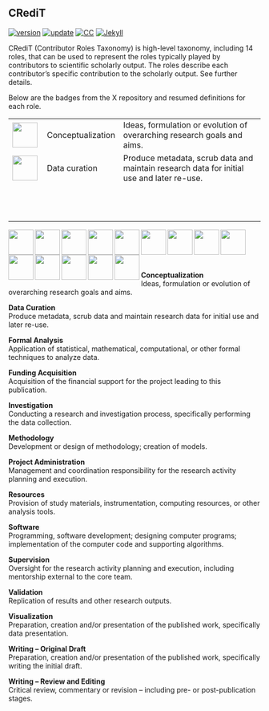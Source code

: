 ## CRediT

[![version](https://img.shields.io/badge/version-v0.1.0-blue.svg)](https://github.com/bgonzalezbustamante/CRediT/blob/master/changelog.txt) [![update](https://img.shields.io/badge/latest%20update-April%202020-orange.svg)](https://github.com/bgonzalezbustamante/CRediT/blob/master/changelog.txt) [![CC](https://img.shields.io/badge/license-CC--BY--4.0-black)](https://creativecommons.org/licenses/by/4.0/) [![Jekyll](https://img.shields.io/badge/Made%20with-Jekyll-1f425f.svg)](https://jekyllrb.com/)

CRediT (Contributor Roles Taxonomy) is high-level taxonomy, including 14 roles, that can be used to represent the roles typically played by contributors to scientific scholarly output. The roles describe each contributor’s specific contribution to the scholarly output. See further details.

Below are the badges from the X repository and resumed definitions for each role.

|   |   |   |
|---|---|---|
| <img src="https://raw.githubusercontent.com/bgonzalezbustamante/open_research_badges/master/img/badges/conceptualization.png" align="left" width="50" /> | Conceptualization | Ideas, formulation or evolution of overarching research goals and aims. |
| <img src="https://raw.githubusercontent.com/bgonzalezbustamante/open_research_badges/master/img/badges/data_curation.png" align="left" width="50" /> | Data curation | Produce metadata, scrub data and maintain research data for initial use and later re-use. |
|   |   |   |
|   |   |   |
|   |   |   |
|   |   |   |
|   |   |   |
|   |   |   |
|   |   |   |
|   |   |   |
|   |   |   |
|   |   |   |
|   |   |   |
|   |   |   |

<img src="https://raw.githubusercontent.com/bgonzalezbustamante/open_research_badges/master/img/badges/conceptualization.png" align="left" width="50" /> <img src="https://raw.githubusercontent.com/bgonzalezbustamante/open_research_badges/master/img/badges/data_curation.png" align="left" width="50" /> <img src="https://raw.githubusercontent.com/bgonzalezbustamante/open_research_badges/master/img/badges/formal_analysis.png" align="left" width="50" /> <img src="https://raw.githubusercontent.com/bgonzalezbustamante/open_research_badges/master/img/badges/funding_acquisition.png" align="left" width="50" /> <img src="https://raw.githubusercontent.com/bgonzalezbustamante/open_research_badges/master/img/badges/investigation.png" align="left" width="50" /> <img src="https://raw.githubusercontent.com/bgonzalezbustamante/open_research_badges/master/img/badges/methodology.png" align="left" width="50" /> <img src="https://raw.githubusercontent.com/bgonzalezbustamante/open_research_badges/master/img/badges/project_administration.png" align="left" width="50" /> <img src="https://raw.githubusercontent.com/bgonzalezbustamante/open_research_badges/master/img/badges/resources.png" align="left" width="50" /> <img src="https://raw.githubusercontent.com/bgonzalezbustamante/open_research_badges/master/img/badges/computation.png" align="left" width="50" /> <img src="https://raw.githubusercontent.com/bgonzalezbustamante/open_research_badges/master/img/badges/supervision.png" align="left" width="50" /> <img src="https://raw.githubusercontent.com/bgonzalezbustamante/open_research_badges/master/img/badges/testing.png" align="left" width="50" /> <img src="https://raw.githubusercontent.com/bgonzalezbustamante/open_research_badges/master/img/badges/data_visualization.png" align="left" width="50" /> <img src="https://raw.githubusercontent.com/bgonzalezbustamante/open_research_badges/master/img/badges/writing_initial_draft.png" align="left" width="50" /> <img src="https://raw.githubusercontent.com/bgonzalezbustamante/open_research_badges/master/img/badges/writing_review.png" align="left" width="50" /> <br /> <br /> <br /> <br />

**Conceptualization**<br />
Ideas, formulation or evolution of overarching research goals and aims.

 **Data Curation** <br />
Produce metadata, scrub data and maintain research data for initial use and later re-use.

 **Formal Analysis** <br />
Application of statistical, mathematical, computational, or other formal techniques to analyze data.

 **Funding Acquisition** <br />
Acquisition of the financial support for the project leading to this publication.

 **Investigation** <br />
Conducting a research and investigation process, specifically performing the data collection.

 **Methodology** <br />
Development or design of methodology; creation of models.

 **Project Administration** <br />
Management and coordination responsibility for the research activity planning and execution.

**Resources** <br /> 
Provision of study materials, instrumentation, computing resources, or other analysis tools.

 **Software** <br /> 
Programming, software development; designing computer programs; implementation of the computer code and supporting algorithms.

 **Supervision** <br /> 
Oversight for the research activity planning and execution, including mentorship external to the core team.

**Validation** <br /> 
Replication of results and other research outputs.

 **Visualization** <br />
Preparation, creation and/or presentation of the published work, specifically data presentation.

 **Writing – Original Draft** <br />
Preparation, creation and/or presentation of the published work, specifically writing the initial draft.

 **Writing – Review and Editing** <br />
Critical review, commentary or revision – including pre- or post-publication stages.
